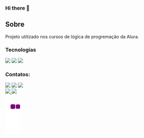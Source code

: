 ### Hi there 👋

<h2>Sobre</h2>
<p>Projeto utilizado nos cursos de lógica de progremação da Alura.</p>

### Tecnologias
<div>
  <img src="https://img.shields.io/badge/HTML-239120?style=for-the-badge&logo=html5&logoColor=white">
  <img src="https://img.shields.io/badge/CSS-239120?&style=for-the-badge&logo=css3&logoColor=white">
  <img src="https://img.shields.io/badge/JavaScript-F7DF1E?style=for-the-badge&logo=javascript&logoColor=black">
</div>

### Contatos:

<div>
<a href="https://www.youtube.com/https://www.youtube.com/channel/UC4-M35EhQ6pro73brIWPOHw" target="_blank"><img loading="lazy" src="https://img.shields.io/badge/YouTube-FF0000?style=for-the-badge&logo=youtube&logoColor=white" target="_blank"></a>
<a href="https://instagram.com/rafael_rdrigs/" target="_blank"><img loading="lazy" src="https://img.shields.io/badge/-Instagram-%23E4405F?style=for-the-badge&logo=instagram&logoColor=white" target="_blank"></a>
<a href="https://www.linkedin.com/in/rafael-lago-silva-rodrigues/" target="_blank"><img loading="lazy" src="https://img.shields.io/badge/-LinkedIn-%230077B5?style=for-the-badge&logo=linkedin&logoColor=white" target="_blank"></a>   
</div>


<div>
<a href="https://github.com/rafaelunderscorerdrigs">
<img loading="lazy" height="180em" src="https://github-readme-stats.vercel.app/api/top-langs/?username=rafaelunderscorerdrigs&layout=compact&langs_count=7&theme=dracula"/>
<img loading="lazy" height="180em" src="https://github-readme-stats.vercel.app/api?username=rafaelunderscorerdrigs&show_icons=true&theme=dracula&include_all_commits=true&count_private=true"/>
</div>


![snake](https://github.com/rafaelunderscorerdrigs/rafaelunderscorerdrigs/blob/output/github-contribution-grid-snake.gif)

